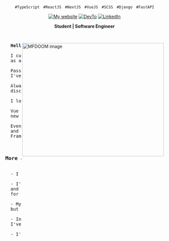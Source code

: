 <p align="center">
  <code>#TypeScript</code> &nbsp;
  <code>#ReactJS</code> &nbsp;
  <code>#NextJS</code> &nbsp;
  <code>#VueJS</code> &nbsp;
  <code>#SCSS</code> &nbsp;
  <code>#Django</code> &nbsp;
  <code>#FastAPI</code>
</p>

<!-- Icons -->
<div align="center">
  <a href="https://www.oerebor.dev/" title="Learn With Me">
    <img alt="My website" src="https://img.shields.io/badge/oerebor.dev-%20-red"></a>
  <a href="https://dev.to/deverebor" title="Follow Me">
    <img src="https://img.shields.io/badge/Dev.To-%20%20-black" alt="DevTo" /></a>
  <a href="https://www.linkedin.com/in/lucas-souza-dev/" title="Conect with me">
    <img alt="LinkedIn" src="https://img.shields.io/badge/Linked--In-%20%20%20%20-blue"></a>
</div>

<!-- Title -->
<div align="center">
  <p>
    <strong>Student | Software Engineer</strong>
  </p>
</div>

&nbsp;

<img
  src="https://cdn.dribbble.com/users/965184/screenshots/14302941/doom-final-dribbble2.gif"
  min-width="400px"
  width="450px"
  height="360px"
  align="right"
  alt="MFDOOM image"
/>

<!-- Main Content -->
<pre align="justify">
  <strong>Hello friend 👋🏽</strong>

  I currently looking for a FE JOB
  as a Front-End Software Engineer.

  Passionate about technology since I was 15,
  I've been studying since that day.

  Always me ventured into creating things,
  discovering and changing is what moves me.

  I love learning and teaching.

  Vue Evangelist, I'm always looking for
  new ways to improve my code.

  Even though I love Vue, I always study
  and improve my knowledge in other
  Frameworks like React and Next.
</pre>

<pre width="100%">
  <h3>More about me</h3>
  - I compose songs well before thinking about programming.

  - I've played basketball for almost 8 years in a roll
  and I've even won student championships
  for the #GoHillWolves team!

  - My first website had a total design of 90,
  but I think these days it wouldn't make sense hahaha.

  - In addition to participating in rap battles,
  I've also won beatbox championships!

  - I'm an extremely fan of Rapper MF DOOM's work
</pre>

<!-- <img
  width="50%"
  align="center"
  src="https://github-readme-stats.vercel.app/api?username=deverebor&show_icons=true&theme=dark&include_all_commits=true&count_private=true"
/>

<img
  width="50%"
  align="center"
  src="https://github-readme-stats.vercel.app/api/top-langs/?username=deverebor&layout=compact&langs_count=6&theme=dark"
/> -->
